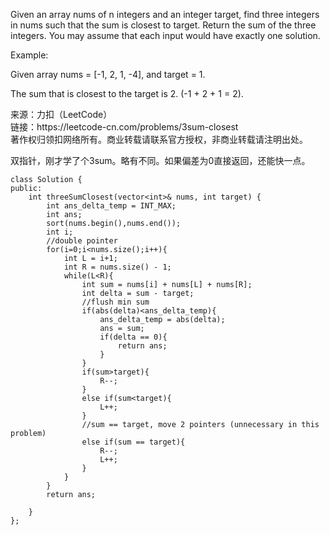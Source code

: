 <!-- wp:paragraph -->
<p>Given an array nums of n integers and an integer target, find three integers in nums&nbsp;such that the sum is closest to&nbsp;target. Return the sum of the three integers. You may assume that each input would have exactly one solution.</p>
<!-- /wp:paragraph -->

<!-- wp:paragraph -->
<p>Example:</p>
<!-- /wp:paragraph -->

<!-- wp:paragraph -->
<p>Given array nums = [-1, 2, 1, -4], and target = 1.</p>
<!-- /wp:paragraph -->

<!-- wp:paragraph -->
<p>The sum that is closest to the target is 2. (-1 + 2 + 1 = 2).</p>
<!-- /wp:paragraph -->

<!-- wp:paragraph -->
<p>来源：力扣（LeetCode）<br> 链接：https://leetcode-cn.com/problems/3sum-closest<br> 著作权归领扣网络所有。商业转载请联系官方授权，非商业转载请注明出处。</p>
<!-- /wp:paragraph -->

<!-- wp:paragraph -->
<p></p>
<!-- /wp:paragraph -->

<!-- wp:paragraph -->
<p>双指针，刚才学了个3sum。略有不同。如果偏差为0直接返回，还能快一点。</p>
<!-- /wp:paragraph -->

<!-- wp:code -->
<pre class="wp-block-code"><code>class Solution {
public:
    int threeSumClosest(vector&lt;int>&amp; nums, int target) {
        int ans_delta_temp = INT_MAX;
        int ans;
        sort(nums.begin(),nums.end());
        int i;
        //double pointer
        for(i=0;i&lt;nums.size();i++){
            int L = i+1;
            int R = nums.size() - 1;
            while(L&lt;R){
                int sum = nums[i] + nums[L] + nums[R];
                int delta = sum - target;
                //flush min sum
                if(abs(delta)&lt;ans_delta_temp){
                    ans_delta_temp = abs(delta);
                    ans = sum;
                    if(delta == 0){
                        return ans;
                    }
                }
                if(sum>target){
                    R--;
                }
                else if(sum&lt;target){
                    L++;
                }
                //sum == target, move 2 pointers (unnecessary in this problem)
                else if(sum == target){
                    R--;
                    L++;
                }
            }
        }
        return ans;
        
    }
};</code></pre>
<!-- /wp:code -->
